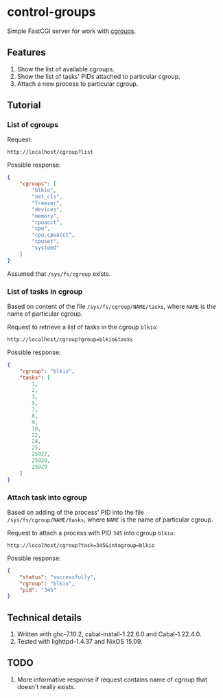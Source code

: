 # control-groups

Simple FastCGI server for work with [cgroups](https://www.kernel.org/doc/Documentation/cgroups/cgroups.txt).

## Features

1. Show the list of available cgroups.
2. Show the list of tasks' PIDs attached to particular cgroup.
3. Attach a new process to particular cgroup.

## Tutorial

### List of cgroups

Request:

```
http://localhost/cgroup?list
```

Possible response:

```json
{
    "cgroups": [
        "blkio",
        "net_cls",
        "freezer",
        "devices",
        "memory",
        "cpuacct",
        "cpu",
        "cpu,cpuacct",
        "cpuset",
        "systemd"
    ]
}
```

Assumed that `/sys/fs/cgroup` exists.

### List of tasks in cgroup

Based on content of the file `/sys/fs/cgroup/NAME/tasks`, where `NAME` is the name of particular cgroup.

Request to retrieve a list of tasks in the cgroup `blkio`:

```
http://localhost/cgroup?group=blkio&tasks
```

Possible response:

```json
{
    "cgroup": "blkio",
    "tasks": [
        1,
        2,
        3,
        5,
        7,
        8,
        9,
        10,
        22,
        24,
        25,
        25927,
        25928,
        25929
    ]
}
```

### Attach task into cgroup

Based on adding of the process' PID into the file `/sys/fs/cgroup/NAME/tasks`, where `NAME` is the name of particular cgroup.

Request to attach a process with PID `345` into cgroup `blkio`:

```
http://localhost/cgroup?task=345&intogroup=blkio
```

Possible response:

```json
{
    "status": "successfully",
    "cgroup": "blkio",
    "pid": "345"
}
```

## Technical details

1. Written with ghc-7.10.2, cabal-install-1.22.6.0 and Cabal-1.22.4.0.
2. Tested with lighttpd-1.4.37 and NixOS 15.09.

## TODO

1. More informative response if request contains name of cgroup that doesn't really exists.

